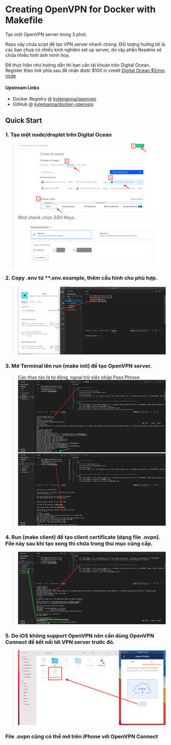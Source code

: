 # Creating OpenVPN for Docker with Makefile

Tạo một OpenVPN server trong 3 phút.

Repo này chứa scipt để tạo VPN server nhanh chóng. Đối tượng hướng tới là các bạn chưa có nhiều kinh nghiệm set up server, do vậy phần Readme sẽ chứa nhiều hình ảnh minh hoạ.

Để thực hiện như hướng dẫn thì bạn cần tài khoản trên Digital Ocean. 
Register theo link phía sau để nhận được $100 in credit [Digital Ocean $5/mo node](https://m.do.co/c/6021fc433ba5)

#### Upstream Links

* Docker Registry @ [kylemanna/openvpn](https://hub.docker.com/r/kylemanna/openvpn/)
* GitHub @ [kylemanna/docker-openvpn](https://github.com/kylemanna/docker-openvpn)

## Quick Start

### 1. Tạo một node/droplet trên Digital Ocean
>![Creating a droplet](./imgs/1create-droplet.png)
> Nhớ check chọn SSH Keys. 
> ![SSH Key](./imgs/2remmeberusing_ssh.png)


### 2. Copy .env từ **.env.example, thêm cấu hình cho phù hợp.
>![Config .env](./imgs/3config_evironment.png)

### 3. Mở Terminal lên run (make init) để tạo OpenVPN server.
>**Các thao tác là tự động, ngoại trừ việc nhập Pass Phrase**
>![Initialize OpenVPN server](./imgs/4make_init.png)
>![Input Pass Phrase](./imgs/5passphrase.png)

### 4. Run (make client) để tạo client certificate (dạng file .ovpn). File này sau khi tạo xong thì chứa trong thư mục cùng cấp.
>![Make Client](./imgs/55dowloand.png)

### 5. Do iOS không support OpenVPN nên cần dùng OpenVPN Connect để kết nối tới VPN server trước đó.
>![OpenVPN Connect](./imgs/6openvpn.png)

### File .ovpn cũng có thể mở trên iPhone với OpenVPN Connect